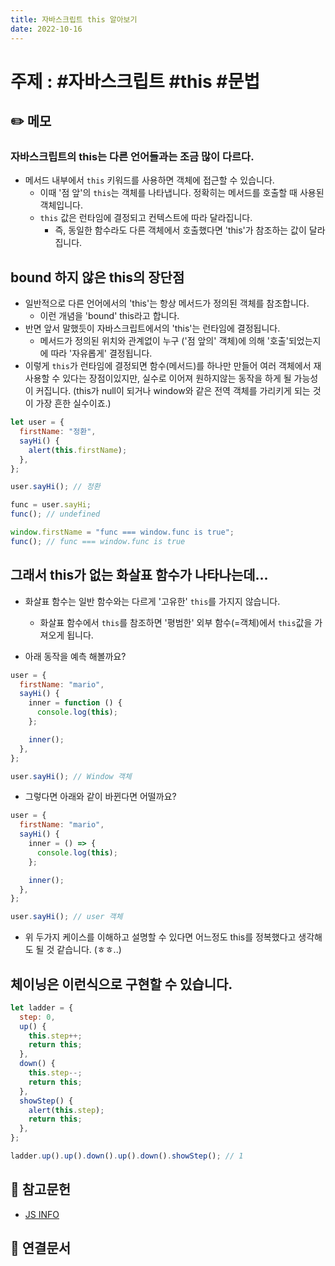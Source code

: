 ```yaml
---
title: 자바스크립트 this 알아보기
date: 2022-10-16
---
```


# 주제 : #자바스크립트 #this #문법

## ✏️ 메모

### 자바스크립트의 this는 다른 언어들과는 조금 많이 다르다.

- 메서드 내부에서 `this` 키워드를 사용하면 객체에 접근할 수 있습니다.
  - 이때 '점 앞'의 `this`는 객체를 나타냅니다. 정확히는 메서드를 호출할 때 사용된 객체입니다.
  - `this` 값은 런타임에 결정되고 컨텍스트에 따라 달라집니다.
    - 즉, 동일한 함수라도 다른 객체에서 호출했다면 'this'가 참조하는 값이 달라집니다.

## bound 하지 않은 this의 장단점

- 일반적으로 다른 언어에서의 'this'는 항상 메서드가 정의된 객체를 참조합니다.
  - 이런 개념을 'bound' this라고 합니다.
- 반면 앞서 말했듯이 자바스크립트에서의 'this'는 런타임에 결정됩니다.
  - 메서드가 정의된 위치와 관계없이 누구 ('점 앞의' 객체)에 의해 '호출'되었는지에 따라 '자유롭게' 결정됩니다.
- 이렇게 `this`가 런타임에 결정되면 함수(메서드)를 하나만 만들어 여러 객체에서 재사용할 수 있다는 장점이있지만, 실수로 이어져 원하지않는 동작을 하게 될 가능성이 커집니다. (this가 null이 되거나 window와 같은 전역 객체를 가리키게 되는 것이 가장 흔한 실수이죠.)

```js
let user = {
  firstName: "정환",
  sayHi() {
    alert(this.firstName);
  },
};

user.sayHi(); // 정환

func = user.sayHi;
func(); // undefined

window.firstName = "func === window.func is true";
func(); // func === window.func is true
```

## 그래서 this가 없는 화살표 함수가 나타나는데...

- 화살표 함수는 일반 함수와는 다르게 '고유한' `this`를 가지지 않습니다.

  - 화살표 함수에서 `this`를 참조하면 '평범한' 외부 함수(=객체)에서 `this`값을 가져오게 됩니다.

- 아래 동작을 예측 해볼까요?

```js
user = {
  firstName: "mario",
  sayHi() {
    inner = function () {
      console.log(this);
    };

    inner();
  },
};

user.sayHi(); // Window 객체
```

- 그렇다면 아래와 같이 바뀐다면 어떨까요?

```js
user = {
  firstName: "mario",
  sayHi() {
    inner = () => {
      console.log(this);
    };

    inner();
  },
};

user.sayHi(); // user 객체
```

- 위 두가지 케이스를 이해하고 설명할 수 있다면 어느정도 this를 정복했다고 생각해도 될 것 같습니다. (ㅎㅎ..)

## 체이닝은 이런식으로 구현할 수 있습니다.

```js
let ladder = {
  step: 0,
  up() {
    this.step++;
    return this;
  },
  down() {
    this.step--;
    return this;
  },
  showStep() {
    alert(this.step);
    return this;
  },
};

ladder.up().up().down().up().down().showStep(); // 1
```

## 🔗 참고문헌

- [JS INFO](https://ko.javascript.info/object-methods)

## 🔗 연결문서
